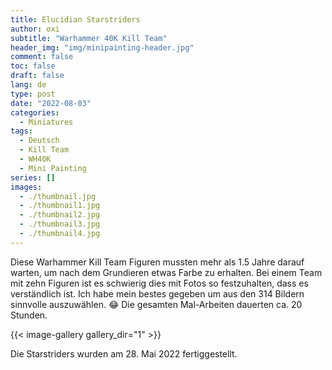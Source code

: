 ```yaml
---
title: Elucidian Starstriders
author: oxi
subtitle: "Warhammer 40K Kill Team"
header_img: "img/minipainting-header.jpg"
comment: false
toc: false
draft: false
lang: de
type: post
date: "2022-08-03"
categories:
  - Miniatures
tags:
  - Deutsch
  - Kill Team
  - WH40K
  - Mini Painting
series: []
images:
  - ./thumbnail.jpg
  - ./thumbnail1.jpg
  - ./thumbnail2.jpg
  - ./thumbnail3.jpg
  - ./thumbnail4.jpg
---
```

Diese Warhammer Kill Team Figuren mussten mehr als 1.5 Jahre darauf warten, um nach dem Grundieren etwas Farbe zu erhalten. Bei einem Team mit zehn Figuren ist es schwierig dies mit Fotos so festzuhalten, dass es verständlich ist. Ich habe mein bestes gegeben um aus den 314 Bildern sinnvolle auszuwählen. 😂
Die gesamten Mal-Arbeiten dauerten ca. 20 Stunden.

{{< image-gallery gallery_dir="1" >}}

Die Starstriders wurden am 28. Mai 2022 fertiggestellt.
